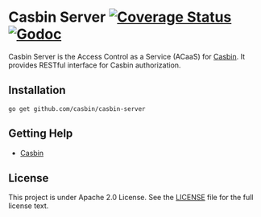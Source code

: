 Casbin Server [![Coverage Status](https://coveralls.io/repos/github/casbin/casbin-server/badge.svg?branch=master)](https://coveralls.io/github/casbin/casbin-server?branch=master) [![Godoc](https://godoc.org/github.com/casbin/casbin-server?status.svg)](https://godoc.org/github.com/casbin/casbin-server)
====

Casbin Server is the Access Control as a Service (ACaaS) for [Casbin](https://github.com/casbin/casbin). It provides RESTful interface for Casbin authorization.

## Installation

    go get github.com/casbin/casbin-server

## Getting Help

- [Casbin](https://github.com/casbin/casbin)

## License

This project is under Apache 2.0 License. See the [LICENSE](LICENSE) file for the full license text.

